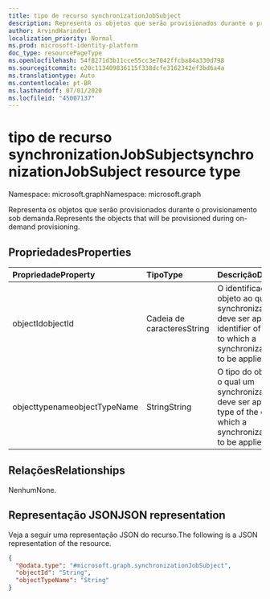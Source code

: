 ```yaml
---
title: tipo de recurso synchronizationJobSubject
description: Representa os objetos que serão provisionados durante o provisionamento sob demanda.
author: ArvindHarinder1
localization_priority: Normal
ms.prod: microsoft-identity-platform
doc_type: resourcePageType
ms.openlocfilehash: 54f8271d3b11cce55cc3e7042ffcba84a330d798
ms.sourcegitcommit: e20c113409836115f338dcfe3162342ef3bd6a4a
ms.translationtype: Auto
ms.contentlocale: pt-BR
ms.lasthandoff: 07/01/2020
ms.locfileid: "45007137"
---
```

# <a name="synchronizationjobsubject-resource-type"></a><span data-ttu-id="ec04c-103">tipo de recurso synchronizationJobSubject</span><span class="sxs-lookup"><span data-stu-id="ec04c-103">synchronizationJobSubject resource type</span></span>

<span data-ttu-id="ec04c-104">Namespace: microsoft.graph</span><span class="sxs-lookup"><span data-stu-id="ec04c-104">Namespace: microsoft.graph</span></span>

<span data-ttu-id="ec04c-105">Representa os objetos que serão provisionados durante o provisionamento sob demanda.</span><span class="sxs-lookup"><span data-stu-id="ec04c-105">Represents the objects that will be provisioned during on-demand provisioning.</span></span>

## <a name="properties"></a><span data-ttu-id="ec04c-106">Propriedades</span><span class="sxs-lookup"><span data-stu-id="ec04c-106">Properties</span></span>
|<span data-ttu-id="ec04c-107">Propriedade</span><span class="sxs-lookup"><span data-stu-id="ec04c-107">Property</span></span>|<span data-ttu-id="ec04c-108">Tipo</span><span class="sxs-lookup"><span data-stu-id="ec04c-108">Type</span></span>|<span data-ttu-id="ec04c-109">Descrição</span><span class="sxs-lookup"><span data-stu-id="ec04c-109">Description</span></span>|
|:---|:---|:---|
|<span data-ttu-id="ec04c-110">objectId</span><span class="sxs-lookup"><span data-stu-id="ec04c-110">objectId</span></span>|<span data-ttu-id="ec04c-111">Cadeia de caracteres</span><span class="sxs-lookup"><span data-stu-id="ec04c-111">String</span></span>|<span data-ttu-id="ec04c-112">O identificador de um objeto ao qual synchronizationJob deve ser aplicado.</span><span class="sxs-lookup"><span data-stu-id="ec04c-112">The identifier of an object to which a synchronizationJob  is to be applied.</span></span>|
|<span data-ttu-id="ec04c-113">objecttypename</span><span class="sxs-lookup"><span data-stu-id="ec04c-113">objectTypeName</span></span>|<span data-ttu-id="ec04c-114">String</span><span class="sxs-lookup"><span data-stu-id="ec04c-114">String</span></span>|<span data-ttu-id="ec04c-115">O tipo do objeto para o qual um synchronizationJob deve ser aplicado.</span><span class="sxs-lookup"><span data-stu-id="ec04c-115">The type of the object to which a synchronizationJob  is to be applied.</span></span>|

## <a name="relationships"></a><span data-ttu-id="ec04c-116">Relações</span><span class="sxs-lookup"><span data-stu-id="ec04c-116">Relationships</span></span>
<span data-ttu-id="ec04c-117">Nenhum</span><span class="sxs-lookup"><span data-stu-id="ec04c-117">None.</span></span>

## <a name="json-representation"></a><span data-ttu-id="ec04c-118">Representação JSON</span><span class="sxs-lookup"><span data-stu-id="ec04c-118">JSON representation</span></span>
<span data-ttu-id="ec04c-119">Veja a seguir uma representação JSON do recurso.</span><span class="sxs-lookup"><span data-stu-id="ec04c-119">The following is a JSON representation of the resource.</span></span>
<!-- {
  "blockType": "resource",
  "@odata.type": "microsoft.graph.synchronizationJobSubject"
}
-->
``` json
{
  "@odata.type": "#microsoft.graph.synchronizationJobSubject",
  "objectId": "String",
  "objectTypeName": "String"
}
```
